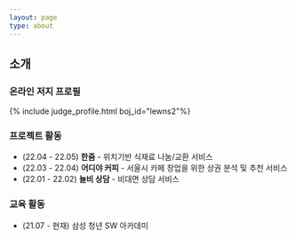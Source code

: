 ```yaml
---
layout: page
type: about
---
```



## 소개


### 온라인 저지 프로필
{% include judge_profile.html boj_id="lewns2"%}


### 프로젝트 활동
* (22.04 - 22.05) **한줌** - 위치기반 식재료 나눔/교환 서비스
* (22.03 - 22.04) **어디야 커피** - 서울시 카페 창업을 위한 상권 분석 및 추천 서비스
* (22.01 - 22.02) **늘비 상담** - 비대면 상담 서비스

### 교육 활동
* (21.07 - 현재) 삼성 청년 SW 아카데미



